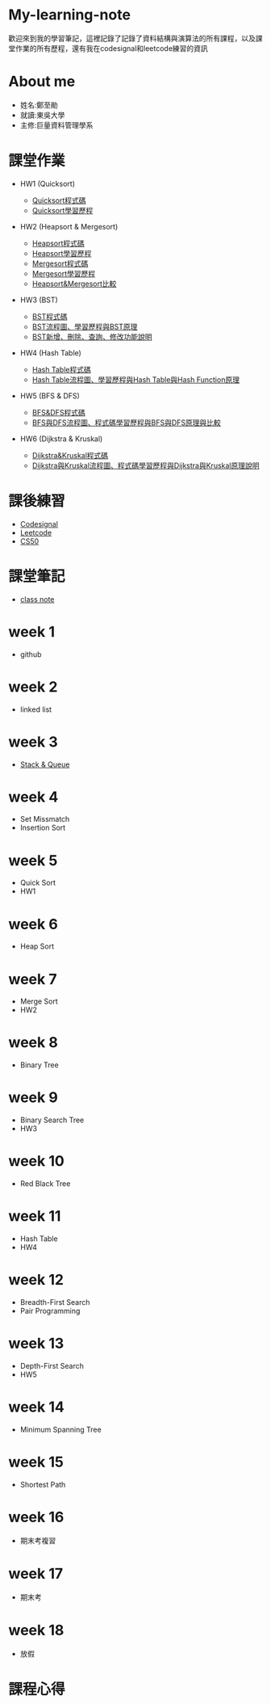# My-learning-note
歡迎來到我的學習筆記，這裡記錄了記錄了資料結構與演算法的所有課程，以及課堂作業的所有歷程，還有我在codesignal和leetcode練習的資訊

# About me
  * 姓名:鄭至勛
  * 就讀:東吳大學
  * 主修:巨量資料管理學系

# 課堂作業
  * HW1 (Quicksort)
    * [Quicksort程式碼](https://github.com/jason880111/My-learning-note/blob/master/HW1/quicksort_06170229.py)
    * [Quicksort學習歷程](https://github.com/jason880111/My-learning-note/blob/master/HW1/quicksort%E6%B5%81%E7%A8%8B%E5%9C%96%E8%88%87%E5%AD%B8%E7%BF%92%E6%AD%B7%E7%A8%8B.md)
    
  * HW2 (Heapsort & Mergesort)
    * [Heapsort程式碼](https://github.com/jason880111/My-learning-note/blob/master/HW2/heap_sort_06170229.py)
    * [Heapsort學習歷程](https://github.com/jason880111/My-learning-note/blob/master/HW2/heap%20sort.md)
    * [Mergesort程式碼](https://github.com/jason880111/My-learning-note/blob/master/HW2/merge_sort_06170229.py)
    * [Mergesort學習歷程](https://github.com/jason880111/My-learning-note/blob/master/HW2/merge%20sort.md)
    * [Heapsort&Mergesort比較](https://github.com/jason880111/My-learning-note/blob/master/HW2/heap%20sort%20vs%20merge%20sort.md)

  * HW3 (BST)
    * [BST程式碼](https://github.com/jason880111/My-learning-note/blob/master/HW3/binary_search_tree_06170229.py)
    * [BST流程圖、學習歷程與BST原理](https://github.com/jason880111/My-learning-note/blob/master/HW3/Binary%20search%20tree%20learning.md)
    * [BST新增、刪除、查詢、修改功能說明](https://github.com/jason880111/My-learning-note/blob/master/HW3/Binary%20search%20tree%20functions.md)

  * HW4 (Hash Table)
    * [Hash Table程式碼](https://github.com/jason880111/My-learning-note/blob/master/HW4/hash_table_06170229.py)
    * [Hash Table流程圖、學習歷程與Hash Table與Hash Function原理](https://github.com/jason880111/My-learning-note/blob/master/HW4/hash%20table%E5%8E%9F%E7%90%86%EF%BC%86%E5%AD%B8%E7%BF%92%E6%AD%B7%E7%A8%8B%EF%BC%86%E6%B5%81%E7%A8%8B%E5%9C%96.md)
    
  * HW5 (BFS & DFS)
    * [BFS&DFS程式碼](https://github.com/jason880111/My-learning-note/blob/master/HW5/BFS_06170229.py)
    * [BFS與DFS流程圖、程式碼學習歷程與BFS與DFS原理與比較](https://github.com/jason880111/My-learning-note/blob/master/HW5/BFS%E8%88%87DFS%E6%B5%81%E7%A8%8B%E5%9C%96%E3%80%81%E7%A8%8B%E5%BC%8F%E7%A2%BC%E5%AD%B8%E7%BF%92%E6%AD%B7%E7%A8%8B%E8%88%87BFS%E8%88%87DFS%E5%8E%9F%E7%90%86%E8%88%87%E6%AF%94%E8%BC%83.md)
    
  * HW6 (Dijkstra & Kruskal)
    * [Dijkstra&Kruskal程式碼](https://github.com/jason880111/My-learning-note/blob/master/HW6/Dijkstra_06170229.py)
    * [Dijkstra與Kruskal流程圖、程式碼學習歷程與Dijkstra與Kruskal原理說明](https://github.com/jason880111/My-learning-note/blob/master/HW6/%E6%B5%81%E7%A8%8B%E5%9C%96%E8%88%87%E5%AD%B8%E7%BF%92%E6%AD%B7%E7%A8%8B%E8%88%87Dijkstra%E3%80%81Kruskal%E5%8E%9F%E7%90%86%E8%AA%AA%E6%98%8E.md)
    
# 課後練習
  * [Codesignal](https://github.com/jason880111/My-learning-note/tree/master/codesignal)
  * [Leetcode](https://github.com/jason880111/My-learning-note/tree/master/leetcode)
  * [CS50](https://github.com/jason880111/My-learning-note/tree/master/CS50)
  
# 課堂筆記
  * [class note](https://github.com/jason880111/My-learning-note/tree/master/class%20note)
    
    
# week 1
  * github
  
# week 2
  * linked list
  
# week 3
  * [Stack & Queue](https://github.com/jason880111/My-learning-note/tree/master/week3)
  
# week 4
  * Set Missmatch
  * Insertion Sort
  
# week 5
  * Quick Sort
  * HW1
  
# week 6
  * Heap Sort
  
# week 7
  * Merge Sort
  * HW2
  
# week 8
  * Binary Tree
  
# week 9
  * Binary Search Tree
  * HW3
  
# week 10
  * Red Black Tree
  
# week 11
  * Hash Table
  * HW4
  
# week 12
  * Breadth-First Search
  * Pair Programming
  
# week 13
  * Depth-First Search
  * HW5
  
# week 14
  * Minimum Spanning Tree

# week 15
  * Shortest Path
  
# week 16
  * 期末考複習
  
# week 17
  * 期末考
  
# week 18
  * 放假
  
# 課程心得
  
